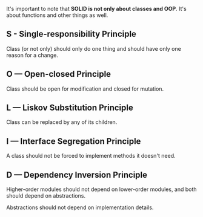 It's important to note that **SOLID is not only about classes and OOP**. It's about functions and other things as well.
## **S** - Single-responsibility Principle
Class (or not only) should only do one thing and should have only one reason for a change.
## **O** — Open-closed Principle
Class should be open for modification and closed for mutation.
## **L** — Liskov Substitution Principle
Class can be replaced by any of its children.
## **I** — Interface Segregation Principle
A class should not be forced to implement methods it doesn't need.
## **D** — Dependency Inversion Principle
Higher-order modules should not depend on lower-order modules, and both should depend on abstractions.

Abstractions should not depend on implementation details.